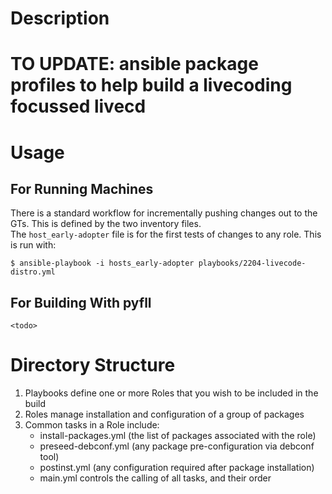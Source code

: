 # Description

# TO UPDATE: ansible package profiles to help build a livecoding focussed livecd

# Usage

## For Running Machines
There is a standard workflow for incrementally pushing changes out to the GTs. This is defined by the two inventory files.  
The `host_early-adopter` file is for the first tests of changes to any role. This is run with:
```
$ ansible-playbook -i hosts_early-adopter playbooks/2204-livecode-distro.yml
```
## For Building With pyfll
```
<todo>
```

# Directory Structure
1. Playbooks define one or more Roles that you wish to be included in the build
2. Roles manage installation and configuration of a group of packages
3. Common tasks in a Role include:
    * install-packages.yml (the list of packages associated with the role)
    * preseed-debconf.yml (any package pre-configuration via debconf tool)
    * postinst.yml (any configuration required after package installation)
    * main.yml controls the calling of all tasks, and their order
